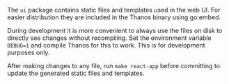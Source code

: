 The `ui` package contains static files and templates used in the web UI. For
easier distribution they are included in the Thanos binary using go:embed.

During development it is more convenient to always use the files on disk to
directly see changes without recompiling.
Set the environment variable `DEBUG=1` and compile Thanos for this to work.
This is for development purposes only.

After making changes to any file, run `make react-app` before committing to update
the generated static files and templates.
